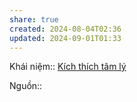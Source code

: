 ```yaml
---
share: true
created: 2024-08-04T02:36
updated: 2024-09-01T01:33
---
```

Khái niệm:: [Kích thích tâm lý](../../%CE%9E%20Kh%C3%A1i%20ni%E1%BB%87m/S%E1%BB%B1%20s%E1%BB%91ng,%20nh%E1%BA%ADn%20th%E1%BB%A9c/K%C3%ADch%20th%C3%ADch%20t%C3%A2m%20l%C3%BD.md)

Nguồn:: 